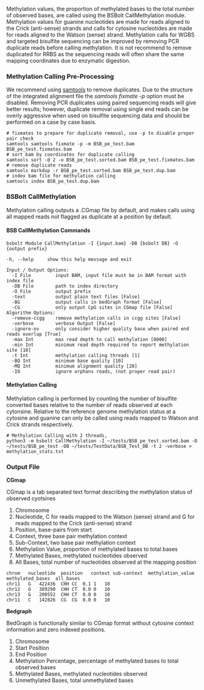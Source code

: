 Methylation values, the proportion of methylated bases to the total number of observed bases, are called using the
BSBolt CallMethylation module. Methylation values for guanine nucleotides are made for reads aligned to the Crick
(anti-sense) strands and calls for cytosine nucleotides are made for reads aligned to the Watson (sense) strand.
Methylation calls for WGBS and targeted bisulfite sequencing can be improved by removing PCR duplicate reads before
calling methylation. It is not recommend to remove duplicated for RRBS as the sequencing reads will often share
the same mapping coordinates due to enzymatic digestion.

### Methylation Calling Pre-Processing

We recommend using [samtools](http://www.htslib.org/) to remove duplicates. Due to the structure of the integrated
alignment file the *samtools fixmate -p* option must be disabled. Removing PCR duplicates using paired sequencing
reads will give better results; however, duplicate removal using single end reads can be overly aggressive when
used on bisulfite sequencing data and should be performed on a case by case basis.

```shell
# fixmates to prepare for duplicate removal, use -p to disable proper pair check
samtools samtools fixmate -p -m BSB_pe_test.bam BSB_pe_test.fixmates.bam
# sort bam by coordinates for duplicate calling
samtools sort -@ 2 -o BSB_pe_test.sorted.bam BSB_pe_test.fixmates.bam
# remove duplicate reads
samtools markdup -r BSB_pe_test.sorted.bam BSB_pe_test.dup.bam
# index bam file for methylation calling
samtools index BSB_pe_test.dup.bam
```

### BSBolt CallMethylation

Methylation calling outputs a .CGmap file by default, and makes calls using
all mapped reads not flagged as duplicate at a position by default. 

#### **BSB CallMethylation Commands**

```shell
bsbolt Module CallMethylation -I {input.bam} -DB {bsbolt DB} -O {output prefix}

-h, --help     show this help message and exit

Input / Output Options:
  -I File         input BAM, input file must be in BAM format with index file
  -DB File        path to index directory
  -O File         output prefix
  -text           output plain text files [False]
  -BG             output calls in bedGraph format [False]
  -CG             only output CpG sites in CGmap file [False]
Algorithm Options:
  -remove-ccgg    remove methylation calls in ccgg sites [False]
  -verbose        verbose Output [False]
  -ignore-ov      only consider higher quality base when paired end reads overlap [True]
  -max Int        max read depth to call methylation [8000]
  -min Int        minimum read depth required to report methylation site [10]
  -t Int          methylation calling threads [1]
  -BQ Int         minimum base quality [10]
  -MQ Int         minimum alignment quality [20]
  -IO             ignore orphans reads, (not proper read pair)
```

#### **Methylation Calling**

Methylation calling is performed by counting the number of bisulfite converted bases relative to the number of reads
observed at each cytonsine. Relative to the reference genome methylation status at a cytosine and guanine
can only be called using reads mapped to Watson and Crick strands respectively.

```shell
# Methylation Calling with 2 threads, 
python3 -m bsbolt CallMethylation -I ~/tests/BSB_pe_test.sorted.bam -O ~/tests/BSB_pe_test -DB ~/tests/TestData/BSB_Test_DB -t 2 -verbose > methylation_stats.txt
```

### **Output File**

**CGmap**

CGmap is a tab separated text format describing the methylation status of observed cyotsines

  1. Chromosome
  2. Nucleotide, C for reads mapped to the Watson (sense) strand and G for reads mapped to the Crick (anti-sense) strand
  3. Position, base-pairs from start
  4. Context, three base pair methylation context
  5. Sub-Context, two base pair methylation context
  6. Methylation Value, proportion of methylated bases to total bases
  7. Methylated Bases, methylated nucleotides observed
  8. All Bases, total number of nucleotides observed at the mapping position

```text
chrom   nucleotide  position   context sub-context  methylation_value methylated_bases  all_bases
chr11	G	422436	CHH	CC	0.1	1	10
chr12	G	389290	CHH	CT	0.0	0	10
chr13	G	200552	CHH	CT	0.0	0	10
chr11	C	142826	CG	CG	0.0	0	10
```

**Bedgraph**

BedGraph is functionally similar to CGmap format without cytosine context information and zero indexed positions.

  1. Chromosome
  2. Start Position
  4. End Position
  6. Methylation Percentage, percentage of methylated bases to total observed bases
  7. Methylated Bases, methylated nucleotides observed
  8. Unmethylated Bases, total unmethylated bases

